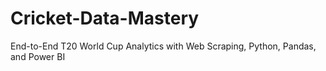 # Cricket-Data-Mastery
End-to-End T20 World Cup Analytics with Web Scraping, Python, Pandas, and Power BI
